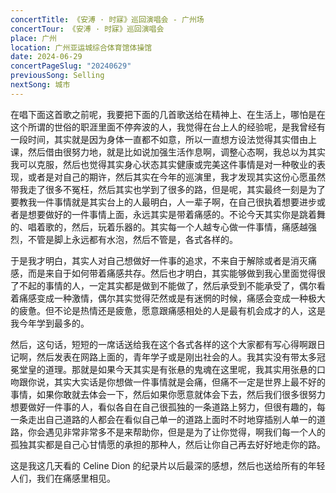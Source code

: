 ```yaml
---
concertTitle: 《安溥 · 时寐》巡回演唱会 - 广州场
concertTour: 《安溥 · 时寐》巡回演唱会
place: 广州
location: 广州亚运城综合体育馆体操馆
date: 2024-06-29
concertPageSlug: "20240629"
previousSong: Selling
nextSong: 城市
---
```

在唱下面这首歌之前呢，我要把下面的几首歌送给在精神上、在生活上，哪怕是在这个所谓的世俗的职涯里面不停奔波的人，我觉得在台上人的经验呢，是我曾经有一段时间，其实就是因为身体一直都不如意，所以一直想方设法觉得其实借由上课，然后借由很努力地，就是比如说加强生活作息啊，调整心态啊，我总以为其实我可以克服，然后也觉得其实身心状态其实健康或完美这件事情是对一种敬业的表现，或者是对自己的期许，然后其实在今年的巡演里，我才发现其实这份心愿虽然带我走了很多不冤枉，然后其实也学到了很多的路，但是呢，其实最终一刻是为了要教我一件事情就是其实台上的人最明白，人一辈子啊，在自己很执着想要进步或者是想要做好的一件事情上面，永远其实是带着痛感的。不论今天其实你是跳着舞的、唱着歌的，然后，玩着乐器的。其实每一个人越专心做一件事情，痛感越强烈，不管是脚上永远都有水泡，然后不管是，各式各样的。

于是我才明白，其实人对自己想做好一件事的追求，不来自于解除或者是消灭痛感，而是来自于如何带着痛感共存。然后也才明白，其实能够做到我心里面觉得很了不起的事情的人，一定其实都是做到不能做了，然后承受到不能承受了，偶尔看着痛感变成一种激情，偶尔其实觉得茫然或是有迷惘的时候，痛感会变成一种极大的疲惫。但不论是热情还是疲惫，愿意跟痛感相处的人是最有机会成才的人，这是我今年学到最多的。

然后，这句话，短短的一席话送给我在这个各式各样的这个大家都有写心得啊跟日记啊，然后发表在网路上面的，青年学子或是刚出社会的人。我其实没有带太多冠冕堂皇的道理。那就是如果今天其实是有张悬的鬼魂在这里呢，我其实用张悬的口吻跟你说，其实大实话是你想做一件事情就是会痛，但痛不一定是世界上最不好的事情，如果你敢就去体会一下，然后如果你愿意就体会下去，然后我们很多很努力想要做好一件事的人，看似各自在自己很孤独的一条道路上努力，但很有趣的，每一条走出自己道路的人都会在看似自己单一的道路上面时不时地穿插别人单一的道路，你会遇见非常非常多不是来帮助你，但是是为了让你觉得，啊我们每一个人的孤独其实都是自己心甘情愿的承担的那种人，然后让你自己再去好好地走你的路。

这是我这几天看的 Celine Dion 的纪录片以后最深的感想，然后也送给所有的年轻人们，我们在痛感里相见。